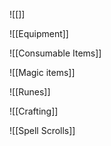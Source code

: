 ![[]]

![[Equipment]]

![[Consumable Items]]

![[Magic items]]

![[Runes]]

![[Crafting]]

![[Spell Scrolls]]